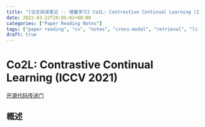 ```yaml
---
title: "[论文阅读笔记 -- 增量学习] Co2L: Contrastive Continual Learning (ICCV 2021)"
date: 2022-03-22T20:05:02+08:00
categories: ["Paper Reading Notes"]
tags: ["paper reading", "cv", "notes", "cross-modal", "retrieval", "lifelong"]
draft: true
---
```


# Co2L: Contrastive Continual Learning (ICCV 2021)

[开源代码传送门](https://github.com/chaht01/Co2L)

## 概述



